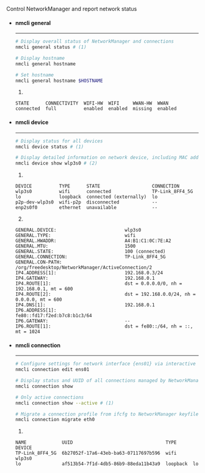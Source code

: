 Control NetworkManager and report network status

<div class="grid cards" markdown>

-   #### nmcli general

    ---

    ```sh
    # Display overall status of NetworkManager and connections 
    nmcli general status # (1)

    # Display hostname
    nmcli general hostname

    # Set hostname
    nmcli general hostname $HOSTNAME
    ```

    1. 
    ``` title="Output of nmcli general status"
    STATE      CONNECTIVITY  WIFI-HW  WIFI     WWAN-HW  WWAN
    connected  full          enabled  enabled  missing  enabled
    ```

-   #### nmcli device

    ---


    ```sh
    # Display status for all devices
    nmcli device status # (1)

    # Display detailed information on network device, including MAC address, gateway, routes, and other information.
    nmcli device show wlp3s0 # (2)
    ```

    1. 
    ```
    DEVICE          TYPE      STATE                   CONNECTION
    wlp3s0          wifi      connected               TP-Link_8FF4_5G
    lo              loopback  connected (externally)  lo
    p2p-dev-wlp3s0  wifi-p2p  disconnected            --
    enp2s0f0        ethernet  unavailable             --
    ```
    2. 
    ``` title="Output of nmcli device show wlp3s0"
    GENERAL.DEVICE:                         wlp3s0
    GENERAL.TYPE:                           wifi
    GENERAL.HWADDR:                         A4:B1:C1:0C:7E:A2
    GENERAL.MTU:                            1500
    GENERAL.STATE:                          100 (connected)
    GENERAL.CONNECTION:                     TP-Link_8FF4_5G
    GENERAL.CON-PATH:                       /org/freedesktop/NetworkManager/ActiveConnection/2
    IP4.ADDRESS[1]:                         192.168.0.3/24
    IP4.GATEWAY:                            192.168.0.1
    IP4.ROUTE[1]:                           dst = 0.0.0.0/0, nh = 192.168.0.1, mt = 600
    IP4.ROUTE[2]:                           dst = 192.168.0.0/24, nh = 0.0.0.0, mt = 600
    IP4.DNS[1]:                             192.168.0.1
    IP6.ADDRESS[1]:                         fe80::fd17:f2ed:b7c8:b1c3/64
    IP6.GATEWAY:                            --
    IP6.ROUTE[1]:                           dst = fe80::/64, nh = ::, mt = 1024
    ```


-   #### nmcli connection

    ---

    ```sh
    # Configure settings for network interface {ens01} via interactive shell
    nmcli connection edit ens01

    # Display status and UUID of all connections managed by NetworkManager
    nmcli connection show

    # Only active connections
    nmcli connection show --active # (1)

    # Migrate a connection profile from ifcfg to NetworkManager keyfile
    nmcli connection migrate eth0
    ```

    1. 
    ``` title="Output of nmcli connection show --active"
    NAME             UUID                                  TYPE      DEVICE
    TP-Link_8FF4_5G  6b27052f-17a6-43eb-ba63-07117697b596  wifi      wlp3s0
    lo               af513b54-7f1d-4db5-86b9-88eda11b43a9  loopback  lo
    ```


</div>